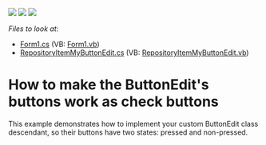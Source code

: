 <!-- default badges list -->
![](https://img.shields.io/endpoint?url=https://codecentral.devexpress.com/api/v1/VersionRange/128621637/13.1.4%2B)
[![](https://img.shields.io/badge/Open_in_DevExpress_Support_Center-FF7200?style=flat-square&logo=DevExpress&logoColor=white)](https://supportcenter.devexpress.com/ticket/details/E1931)
[![](https://img.shields.io/badge/📖_How_to_use_DevExpress_Examples-e9f6fc?style=flat-square)](https://docs.devexpress.com/GeneralInformation/403183)
<!-- default badges end -->
<!-- default file list -->
*Files to look at*:

* [Form1.cs](./CS/Form1.cs) (VB: [Form1.vb](./VB/Form1.vb))
* [RepositoryItemMyButtonEdit.cs](./CS/RepositoryItemMyButtonEdit.cs) (VB: [RepositoryItemMyButtonEdit.vb](./VB/RepositoryItemMyButtonEdit.vb))
<!-- default file list end -->
# How to make the ButtonEdit's buttons work as check buttons


<p>This example demonstrates how to implement your custom ButtonEdit class descendant, so their buttons have two states: pressed and non-pressed.</p>

<br/>


